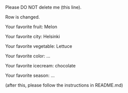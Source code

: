 Please DO NOT delete me (this line).

Row is changed.

Your favorite fruit: Melon

Your favorite city: Helsinki

Your favorite vegetable: Lettuce

Your favorite color: ...

Your favorite icecream: chocolate

Your favorite season: ...


(after this, please follow the instructions in README.md)
